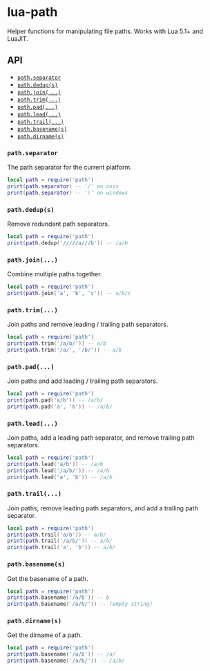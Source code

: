 # lua-path

Helper functions for manipulating file paths. Works with Lua 5.1+ and LuaJIT.

## API

- [`path.separator`](#pathseparator)
- [`path.dedup(s)`](#pathdedups)
- [`path.join(...)`](#pathjoin)
- [`path.trim(...)`](#pathtrim)
- [`path.pad(...)`](#pathpad)
- [`path.lead(...)`](#pathlead)
- [`path.trail(...)`](#pathtrail)
- [`path.basename(s)`](#pathbasenames)
- [`path.dirname(s)`](#pathdirnames)

### `path.separator`

The path separator for the current platform.

```lua
local path = require('path')
print(path.separator) -- '/' on unix
print(path.separator) -- '\' on windows
```

### `path.dedup(s)`

Remove redundant path separators.

```lua
local path = require('path')
print(path.dedup('/////a///b')) -- /a/b
```

### `path.join(...)`

Combine multiple paths together.

```lua
local path = require('path')
print(path.join('a', 'b', 'c')) -- a/b/c
```

### `path.trim(...)`

Join paths and remove leading / trailing path separators.

```lua
local path = require('path')
print(path.trim('/a/b/')) -- a/b
print(path.trim('/a/', '/b/')) -- a/b
```

### `path.pad(...)`

Join paths and add leading / trailing path separators.

```lua
local path = require('path')
print(path.pad('a/b')) -- /a/b/
print(path.pad('a', 'b')) -- /a/b/
```

### `path.lead(...)`

Join paths, add a leading path separator, and remove trailing path separators.

```lua
local path = require('path')
print(path.lead('a/b')) -- /a/b
print(path.lead('/a/b/')) -- /a/b
print(path.lead('a', 'b')) -- /a/b
```

### `path.trail(...)`

Join paths, remove leading path separators, and add a trailing path separator.

```lua
local path = require('path')
print(path.trail('a/b')) -- a/b/
print(path.trail('/a/b/')) -- a/b/
print(path.trail('a', 'b')) -- a/b/
```

### `path.basename(s)`

Get the basename of a path.

```lua
local path = require('path')
print(path.basename('/a/b')) -- b
print(path.basename('/a/b/')) -- (empty string)
```

### `path.dirname(s)`

Get the dirname of a path.

```lua
local path = require('path')
print(path.basename('/a/b')) -- /a/
print(path.basename('/a/b/')) -- /a/b/
```
